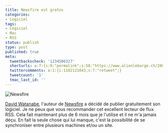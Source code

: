 ```yaml
---
title: Newsfire est gratos
categories:
- Logiciel
tags:
- Logiciel
- Mac
- RSS
status: publish
type: post
published: true
meta:
  tweetbackscheck: '1234506327'
  shorturls: a:7:{s:9:"permalink";s:58:"https://www.alienlebarge.ch/2008/03/02/newsfire-est-gratos/";s:7:"tinyurl";s:25:"https://tinyurl.com/cd2d75";s:4:"isgd";s:17:"https://is.gd/izMh";s:5:"bitly";s:19:"https://bit.ly/AAjaE";s:5:"snipr";s:22:"https://snipr.com/be8z9";s:5:"snurl";s:22:"https://snurl.com/be8z9";s:7:"snipurl";s:24:"https://snipurl.com/be8z9";}
  twittercomments: a:1:{i:1182121043;s:7:"retweet";}
  tweetcount: '1'
  tmac_last_id: ''
---
```

<img src="https://dlgjp9x71cipk.cloudfront.net/2008/03/newsfire.png" alt="Newsfire" />

<a href="https://www.newsfirex.com/blog/" title="Le blog de David Watanabe et de Newsfire">David Watanabe</a>, l'auteur de <a href="https://www.newsfirerss.com/" title="Le site de Newsfire">Newsfire</a> a décidé de publier gratuitement son logiciel. Je ne peux que vous recommander cet excellent lecteur de flux RSS. Cela fait maintenant plus de 6 mois que je l'utilise et il ne m'a jamais déçu. En fait la seule chose qui lui manque, c'est la possibilité de se synchroniser entre plusieurs machines et/ou un site.
